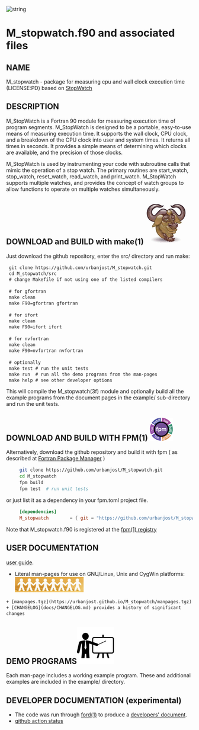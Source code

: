 ![string](docs/images/alphabet.gif)
# M_stopwatch.f90 and associated files

## NAME
   M_stopwatch - package for measuring cpu and wall clock execution time (LICENSE:PD) based on [StopWatch](https://math.nist.gov/StopWatch)

## DESCRIPTION

   M_StopWatch is a Fortran 90 module for measuring execution time of
   program segments. M_StopWatch is designed to be a portable, easy-to-use 
   means of measuring execution time. It supports the wall clock,
   CPU clock, and a breakdown of the CPU clock into user and system
   times. It returns all times in seconds. It provides a simple means
   of determining which clocks are available, and the precision of
   those clocks.

   M_StopWatch is used by instrumenting your code with subroutine calls
   that mimic the operation of a stop watch. The primary routines are
   start_watch, stop_watch, reset_watch, read_watch, and print_watch.
   M_StopWatch supports multiple watches, and provides the concept
   of watch groups to allow functions to operate on multiple watches
   simultaneously.

## DOWNLOAD and BUILD with make(1) ![gmake](docs/images/gnu.gif)
Just download the github repository, enter the src/ directory and run make:

     git clone https://github.com/urbanjost/M_stopwatch.git
     cd M_stopwatch/src
     # change Makefile if not using one of the listed compilers

     # for gfortran
     make clean
     make F90=gfortran gfortran

     # for ifort
     make clean
     make F90=ifort ifort

     # for nvfortran
     make clean
     make F90=nvfortran nvfortran

     # optionally
     make test # run the unit tests
     make run  # run all the demo programs from the man-pages
     make help # see other developer options

This will compile the M_stopwatch(3f) module and optionally build all the
example programs from the document pages in the example/ sub-directory
and run the unit tests.

## DOWNLOAD AND BUILD WITH FPM(1) ![fpm](docs/images/fpm_logo.gif)

Alternatively, download the github repository and build it with
fpm ( as described at [Fortran Package Manager](https://github.com/fortran-lang/fpm) )

```bash
     git clone https://github.com/urbanjost/M_stopwatch.git
     cd M_stopwatch
     fpm build
     fpm test  # run unit tests
```

or just list it as a dependency in your fpm.toml project file.

```toml
     [dependencies]
     M_stopwatch        = { git = "https://github.com/urbanjost/M_stopwatch.git" ,tag="v1.0.1"}
```

Note that M_stopwatch.f90 is registered at the [fpm(1) registry](https://github.com/fortran-lang/fpm-registry)


## USER DOCUMENTATION

[user guide](https://urbanjost.github.io/M_stopwatch/user_guide.html).

<!--
   There are HTML documents for each
   subprogram in the style of man-pages:

 - An [index](https://urbanjost.github.io/M_stopwatch/man3.html) to the HTML versions
   of the man-pages.

 - A single page (that uses javascript) combining all the HTML descriptions of the man-pages
   for easy searching and printing:
   [BOOK_M_stopwatch](https://urbanjost.github.io/M_stopwatch/BOOK_M_stopwatch.html).
-->

 - Literal man-pages for use on GNU/Linux, Unix and CygWin platforms:
![manpages](docs/images/manpages.gif)
<!--
    + [manpages.zip](https://urbanjost.github.io/M_stopwatch/manpages.zip)
-->
    + [manpages.tgz](https://urbanjost.github.io/M_stopwatch/manpages.tgz)
    + [CHANGELOG](docs/CHANGELOG.md) provides a history of significant changes
## DEMO PROGRAMS![demos](docs/images/demo.gif)

Each man-page includes a working example program. These and additional
examples are included in the example/ directory.

## DEVELOPER DOCUMENTATION (__experimental__)

   - The code was run through [ford(1)](https://politicalphysicist.github.io/ford-fortran-documentation.html)
     to produce a [developers' document](https://urbanjost.github.io/M_stopwatch/fpm-ford/index.html).
   - [github action status](docs/STATUS.md)

